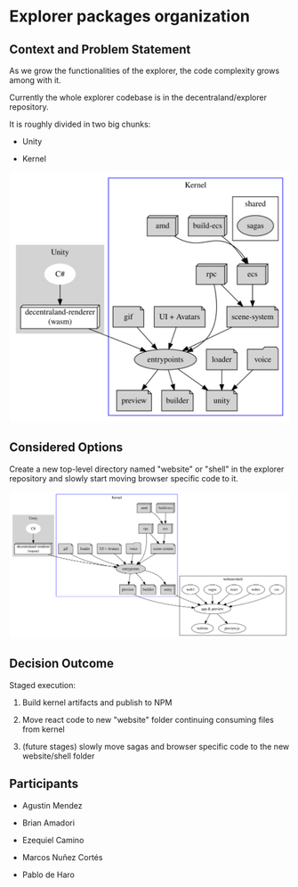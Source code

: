 
# Explorer packages organization

## Context and Problem Statement

As we grow the functionalities of the explorer, the code complexity grows among with it.

Currently the whole explorer codebase is in the decentraland/explorer repository.

It is roughly divided in two big chunks:

* Unity

* Kernel

<!--
```dot
digraph G {
    subgraph cluster_0 {
        style=filled;
        color=lightgrey;
        node [style=filled,color=white];
        "C#" -&gt; "decentraland-renderer";
        "decentraland-renderer" [label="decentraland-renderer\n(wasm)",shape=box3d,color=black,fillcolor=white];
        label = "Unity";
    }

    subgraph cluster_1 {
        node [style=filled];
        "build-ecs" [shape=box3d];
        amd [shape=box3d];
        "build-ecs" -&gt; ecs;
        amd -&gt; ecs;
        ecs [shape=box3d];
        rpc [shape=box3d];
        voice [shape=folder];

        ui -&gt; entrypoints;
        "loader" -&gt; "unity";
        "gif" -&gt; entrypoints;
        "voice" -&gt; unity;


        // workers
        gif [shape=note];
        "scene-system" [shape=note];
        "scene-system" -&gt; entrypoints;
        loader [shape=note];
        "ui" [shape=note,label="UI + Avatars"];

        subgraph cluster_2 { 
            sagas;
            label=shared;
        }

        ecs -&gt; "scene-system";
        rpc -&gt; "scene-system";
        rpc -&gt; entrypoints;
        "entrypoints" -&gt; "preview" ;
        "entrypoints" -&gt; "builder";
        "entrypoints" -&gt; "unity";
        preview [shape=note];
        unity [shape=note];
        builder [shape=note];
        label = "Kernel";
        color=blue
    }

    "decentraland-renderer" -&gt; "entrypoints";
}
```
-->
![images/fig-explorer-packages-organization.svg](images/fig-explorer-packages-organization.svg)

## Considered Options

Create a new top-level directory named "website" or "shell" in the explorer repository and slowly start moving browser specific code to it.

<!--
```dot
digraph G {

        subgraph cluster_0 {
            style=filled;
            color=lightgrey;
            node [style=filled,color=white];
            "C#" -&gt; "decentraland-renderer";
            "decentraland-renderer" [label="decentraland-renderer\n(wasm)",shape=box3d,color=black,fillcolor=white];
            label = "Unity";
        }
    subgraph cluster_1 {



        node [style=filled];
        "build-ecs" [shape=box3d];
        amd [shape=box3d];
        "build-ecs" -&gt; ecs;
        amd -&gt; ecs;
        ecs [shape=box3d];
        rpc [shape=box3d];
        voice [shape=folder];

        ui -&gt; entrypoints;
        "loader" -&gt; entrypoints;
        "gif" -&gt; entrypoints;
        "voice" -&gt; entrypoints;


        // workers
        gif [shape=note];
        "scene-system" [shape=note];
        "scene-system" -&gt; entrypoints;
        loader [shape=note];
        "ui" [shape=note,label="UI + Avatars"];


        ecs -&gt; "scene-system";
        rpc -&gt; "scene-system";
        rpc -&gt; entrypoints;
        "entrypoints" -&gt; "preview" ;
        "entrypoints" -&gt; "builder";
        "entrypoints" -&gt; "unity";
        preview [shape=note];
        unity [shape=note,shape=box3d];
        builder [shape=note];
        label = "Kernel";
        color=blue;
    }
    subgraph cluster_3 {

    "decentraland-renderer" -&gt; "entrypoints";

    css-&gt;app;   
    redux-&gt;app;
    react-&gt;app;
    sagas-&gt;app;
    web3-&gt;app;
    unity-&gt;app;
    preview-&gt;app;

    app [label="app &amp; preview"];
    app-&gt;"website";
    app-&gt;"preview.js";
        
    label="website/shell";
    }
}
```
-->
![images/fig-explorer-packages-organization-1.svg](images/fig-explorer-packages-organization-1.svg)

## Decision Outcome

Staged execution:

1. Build kernel artifacts and publish to NPM

2. Move react code to new "website" folder continuing consuming files from kernel

3. (future stages) slowly move sagas and browser specific code to the new website/shell folder

## Participants

- Agustin Mendez

- Brian Amadori

- Ezequiel Camino

- Marcos Nuñez Cortés

- Pablo de Haro
